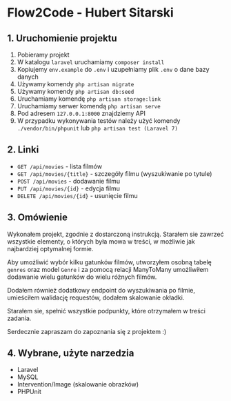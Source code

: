 # Flow2Code - Hubert Sitarski

## 1. Uruchomienie projektu

1. Pobieramy projekt
2. W katalogu `laravel` uruchamiamy `composer install`
3. Kopiujemy `env.example` do `.env` i uzupełniamy plik `.env` o dane bazy danych
4. Używamy komendy `php artisan migrate`
5. Używamy komendy `php artisan db:seed`
6. Uruchamiamy komendę `php artisan storage:link`
7. Uruchamiamy serwer komendą `php artisan serve`
8. Pod adresem `127.0.0.1:8000` znajdziemy API
9. W przypadku wykonywania testów należy użyć komendy `./vendor/bin/phpunit` lub `php artisan test (Laravel 7)`

## 2. Linki

* `GET /api/movies` - lista filmów
* `GET /api/movies/{title}` - szczegóły filmu (wyszukiwanie po tytule)
* `POST /api/movies` - dodawanie filmu
* `PUT /api/movies/{id}` - edycja filmu
* `DELETE /api/movies/{id}` - usunięcie filmu

## 3. Omówienie

Wykonałem projekt, zgodnie z dostarczoną instrukcją. Starałem sie zawrzeć wszystkie elementy, o których była mowa w treści, w możliwie jak najbardziej optymalnej formie.

Aby umożliwić wybór kilku gatunków filmów, utworzyłem osobną tabelę `genres` oraz model `Genre` i za pomocą relacji ManyToMany umożliwiłem dodawanie wielu gatunków do wielu różnych filmów.

Dodałem również dodatkowy endpoint do wyszukiwania po filmie, umieściłem walidację requestów, dodałem skalowanie okładki.

Starałem sie, spełnić wszystkie podpunkty, które otrzymałem w treści zadania.

Serdecznie zapraszam do zapoznania się z projektem :)

## 4. Wybrane, użyte narzedzia

* Laravel
* MySQL
* Intervention/Image (skalowanie obrazków)
* PHPUnit